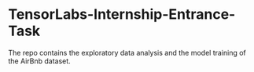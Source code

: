 # TensorLabs-Internship-Entrance-Task
The repo contains the exploratory data analysis and the model training of the AirBnb dataset.
